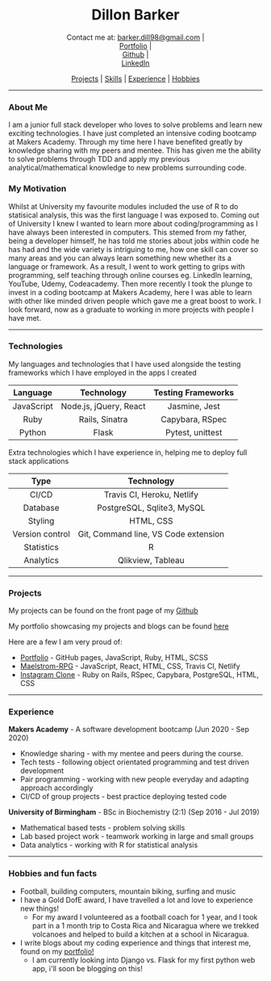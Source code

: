 <h1 align="center">Dillon Barker</h1>                                     
<div align="center">
  
Contact me at: barker.dill98@gmail.com |     
[Portfolio](https://dillonbarker.github.io/) |       
[Github](https://github.com/DillonBarker) |       
[LinkedIn](https://www.linkedin.com/in/dillon-barker-7b4585151/)        

</div>

<div align="center">
  
  [Projects](#projects) |
  [Skills](#technologies) |
  [Experience](#experience) |
  [Hobbies](#hobbies)
  
</div>

---

### About Me
I am a junior full stack developer who loves to solve problems and learn new exciting technologies. I have just completed an intensive coding bootcamp at Makers Academy. Through my time here I have benefited greatly by knowledge sharing with my peers and mentee. This has given me the ability to solve problems through TDD and apply my previous analytical/mathematical knowledge to new problems surrounding code.

### My Motivation
Whilst at University my favourite modules included the use of R to do statisical analysis, this was the first language I was exposed to. Coming out of University I knew I wanted to learn more about coding/programming as I have always been interested in computers. This stemed from my father, being a developer himself, he has told me stories about jobs within code he has had and the wide variety is intriguing to me, how one skill can cover so many areas and you can always learn something new whether its a language or framework. As a result, I went to work getting to grips with programming, self teaching through online courses eg. LinkedIn learning, YouTube, Udemy, Codeacademy. Then more recently I took the plunge to invest in a coding bootcamp at Makers Academy, here I was able to learn with other like minded driven people which gave me a great boost to work. I look forward, now as a graduate to working in more projects with people I have met.

---

### Technologies
My languages and technologies that I have used alongside the testing frameworks which I have employed in the apps I created

<div align="center">
  
| Language | Technology | Testing Frameworks |
| :-------------: | :----------: | :-----------: |
| JavaScript | Node.js, jQuery, React | Jasmine, Jest |
| Ruby | Rails, Sinatra | Capybara, RSpec |
| Python | Flask | Pytest, unittest |

</div>

Extra technologies which I have experience in, helping me to deploy full stack applications 
<div align="center">

| Type | Technology | 
| :-------------: | :----------: |
| CI/CD |Travis CI, Heroku, Netlify |
| Database | PostgreSQL, Sqlite3, MySQL |
| Styling | HTML, CSS |
| Version control | Git, Command line, VS Code extension |
| Statistics | R |
| Analytics | Qlikview, Tableau |

</div>

---

### Projects
My projects can be found on the front page of my [Github](https://github.com/DillonBarker)

My portfolio showcasing my projects and blogs can be found [here](https://dillonbarker.github.io/)

Here are a few I am very proud of:
- [Portfolio](https://dillonbarker.github.io/blog/) - GitHub pages, JavaScript, Ruby, HTML, SCSS
- [Maelstrom-RPG](https://github.com/DillonBarker/Maelstrom) - JavaScript, React, HTML, CSS, Travis CI, Netlify
- [Instagram Clone](https://github.com/DillonBarker/instagram-challenge) - Ruby on Rails, RSpec, Capybara, PostgreSQL, HTML, CSS

---

### Experience
**Makers Academy** - A software development bootcamp (Jun 2020 - Sep 2020)
- Knowledge sharing - with my mentee and peers during the course.
- Tech tests - following object orientated programming and test driven development
- Pair programming - working with new people everyday and adapting approach accordingly
- CI/CD of group projects - best practice deploying tested code

**University of Birmingham** - BSc in Biochemistry (2:1) (Sep 2016 - Jul 2019)
- Mathematical based tests - problem solving skills
- Lab based project work - teamwork working in large and small groups
- Data analytics - working with R for statistical analysis

---

### Hobbies and fun facts 
- Football, building computers, mountain biking, surfing and music
- I have a Gold DofE award, I have travelled a lot and love to experience new things!
  * For my award I volunteered as a football coach for 1 year, and I took part in a 1 month trip to Costa Rica and Nicaragua where we trekked volcanoes and helped to build a kitchen at a school in Nicaragua.
- I write blogs about my coding experience and things that interest me, found on my [portfolio!](https://dillonbarker.github.io/blog/)
  * I am currently looking into Django vs. Flask for my first python web app, i'll soon be blogging on this!

